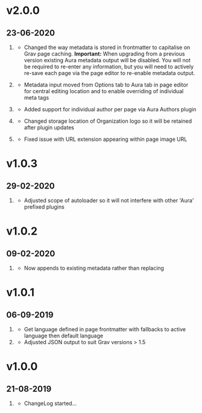 # v2.0.0
## 23-06-2020

1. [](#improved)
    * Changed the way metadata is stored in frontmatter to capitalise on Grav page caching. **Important:** When upgrading from a previous version existing Aura metadata output will be disabled. You will not be required to re-enter any information, but you will need to actively re-save each page via the page editor to re-enable metadata output.

1. [](#new)
    * Metadata input moved from Options tab to Aura tab in page editor for central editing location and to enable overriding of individual meta tags

1. [](#new)
    * Added support for individual author per page via Aura Authors plugin

1. [](#bugfix)
    * Changed storage location of Organization logo so it will be retained after plugin updates

1. [](#bugfix)
    * Fixed issue with URL extension appearing within page image URL

# v1.0.3
## 29-02-2020

1. [](#bugfix)
    * Adjusted scope of autoloader so it will not interfere with other 'Aura' prefixed plugins

# v1.0.2
## 09-02-2020

1. [](#bugfix)
    * Now appends to existing metadata rather than replacing

# v1.0.1
## 06-09-2019

1. [](#improved)
    * Get language defined in page frontmatter with fallbacks to active language then default language
1. [](#bugfix)
    * Adjusted JSON output to suit Grav versions > 1.5

# v1.0.0
##  21-08-2019

1. [](#new)
    * ChangeLog started...
